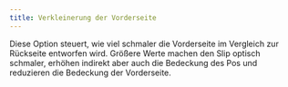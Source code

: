 ```yaml
---
title: Verkleinerung der Vorderseite
---
```


Diese Option steuert, wie viel schmaler die Vorderseite im Vergleich zur Rückseite entworfen wird. Größere Werte machen den Slip optisch schmaler, erhöhen indirekt aber auch die Bedeckung des Pos und reduzieren die Bedeckung der Vorderseite. 
